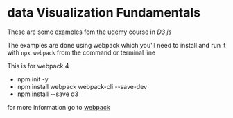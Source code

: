# data Visualization Fundamentals

These are some examples fom the udemy course in *D3 js*

The examples are done using webpack which you'll need to install and run it with `npx webpack` from the command or terminal line

This is for webpack 4

+ npm init -y
+ npm install webpack webpack-cli --save-dev
+ npm install --save d3

for more information go to <a href="www.webpack.js.org/guides/getting-started">webpack</a> 